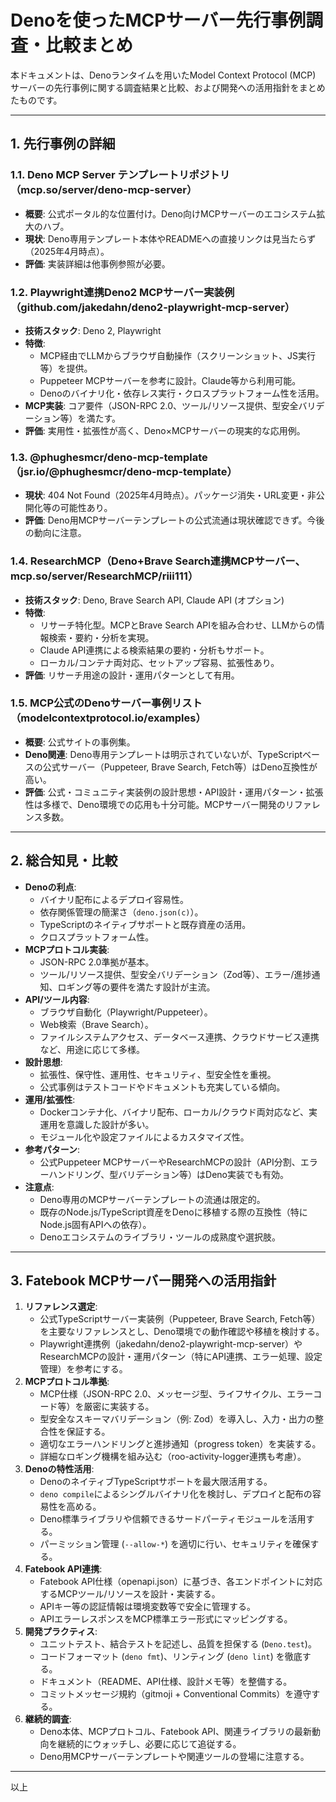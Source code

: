 # Denoを使ったMCPサーバー先行事例調査・比較まとめ

本ドキュメントは、Denoランタイムを用いたModel Context Protocol (MCP) サーバーの先行事例に関する調査結果と比較、および開発への活用指針をまとめたものです。

---

## 1. 先行事例の詳細

### 1.1. Deno MCP Server テンプレートリポジトリ（mcp.so/server/deno-mcp-server）
- **概要**: 公式ポータル的な位置付け。Deno向けMCPサーバーのエコシステム拡大のハブ。
- **現状**: Deno専用テンプレート本体やREADMEへの直接リンクは見当たらず（2025年4月時点）。
- **評価**: 実装詳細は他事例参照が必要。

### 1.2. Playwright連携Deno2 MCPサーバー実装例（github.com/jakedahn/deno2-playwright-mcp-server）
- **技術スタック**: Deno 2, Playwright
- **特徴**:
    - MCP経由でLLMからブラウザ自動操作（スクリーンショット、JS実行等）を提供。
    - Puppeteer MCPサーバーを参考に設計。Claude等から利用可能。
    - Denoのバイナリ化・依存レス実行・クロスプラットフォーム性を活用。
- **MCP実装**: コア要件（JSON-RPC 2.0、ツール/リソース提供、型安全バリデーション等）を満たす。
- **評価**: 実用性・拡張性が高く、Deno×MCPサーバーの現実的な応用例。

### 1.3. @phughesmcr/deno-mcp-template（jsr.io/@phughesmcr/deno-mcp-template）
- **現状**: 404 Not Found（2025年4月時点）。パッケージ消失・URL変更・非公開化等の可能性あり。
- **評価**: Deno用MCPサーバーテンプレートの公式流通は現状確認できず。今後の動向に注意。

### 1.4. ResearchMCP（Deno+Brave Search連携MCPサーバー、mcp.so/server/ResearchMCP/riii111）
- **技術スタック**: Deno, Brave Search API, Claude API (オプション)
- **特徴**:
    - リサーチ特化型。MCPとBrave Search APIを組み合わせ、LLMからの情報検索・要約・分析を実現。
    - Claude API連携による検索結果の要約・分析もサポート。
    - ローカル/コンテナ両対応、セットアップ容易、拡張性あり。
- **評価**: リサーチ用途の設計・運用パターンとして有用。

### 1.5. MCP公式のDenoサーバー事例リスト（modelcontextprotocol.io/examples）
- **概要**: 公式サイトの事例集。
- **Deno関連**: Deno専用テンプレートは明示されていないが、TypeScriptベースの公式サーバー（Puppeteer, Brave Search, Fetch等）はDeno互換性が高い。
- **評価**: 公式・コミュニティ実装例の設計思想・API設計・運用パターン・拡張性は多様で、Deno環境での応用も十分可能。MCPサーバー開発のリファレンス多数。

---

## 2. 総合知見・比較

- **Denoの利点**:
    - バイナリ配布によるデプロイ容易性。
    - 依存関係管理の簡潔さ（`deno.json(c)`）。
    - TypeScriptのネイティブサポートと既存資産の活用。
    - クロスプラットフォーム性。
- **MCPプロトコル実装**:
    - JSON-RPC 2.0準拠が基本。
    - ツール/リソース提供、型安全バリデーション（Zod等）、エラー/進捗通知、ロギング等の要件を満たす設計が主流。
- **API/ツール内容**:
    - ブラウザ自動化（Playwright/Puppeteer）。
    - Web検索（Brave Search）。
    - ファイルシステムアクセス、データベース連携、クラウドサービス連携など、用途に応じて多様。
- **設計思想**:
    - 拡張性、保守性、運用性、セキュリティ、型安全性を重視。
    - 公式事例はテストコードやドキュメントも充実している傾向。
- **運用/拡張性**:
    - Dockerコンテナ化、バイナリ配布、ローカル/クラウド両対応など、実運用を意識した設計が多い。
    - モジュール化や設定ファイルによるカスタマイズ性。
- **参考パターン**:
    - 公式Puppeteer MCPサーバーやResearchMCPの設計（API分割、エラーハンドリング、型バリデーション等）はDeno実装でも有効。
- **注意点**:
    - Deno専用のMCPサーバーテンプレートの流通は限定的。
    - 既存のNode.js/TypeScript資産をDenoに移植する際の互換性（特にNode.js固有APIへの依存）。
    - Denoエコシステムのライブラリ・ツールの成熟度や選択肢。

---

## 3. Fatebook MCPサーバー開発への活用指針

1.  **リファレンス選定**:
    *   公式TypeScriptサーバー実装例（Puppeteer, Brave Search, Fetch等）を主要なリファレンスとし、Deno環境での動作確認や移植を検討する。
    *   Playwright連携例（jakedahn/deno2-playwright-mcp-server）やResearchMCPの設計・運用パターン（特にAPI連携、エラー処理、設定管理）を参考にする。
2.  **MCPプロトコル準拠**:
    *   MCP仕様（JSON-RPC 2.0、メッセージ型、ライフサイクル、エラーコード等）を厳密に実装する。
    *   型安全なスキーマバリデーション（例: Zod）を導入し、入力・出力の整合性を保証する。
    *   適切なエラーハンドリングと進捗通知（progress token）を実装する。
    *   詳細なロギング機構を組み込む（roo-activity-logger連携も考慮）。
3.  **Denoの特性活用**:
    *   DenoのネイティブTypeScriptサポートを最大限活用する。
    *   `deno compile`によるシングルバイナリ化を検討し、デプロイと配布の容易性を高める。
    *   Deno標準ライブラリや信頼できるサードパーティモジュールを活用する。
    *   パーミッション管理 (`--allow-*`) を適切に行い、セキュリティを確保する。
4.  **Fatebook API連携**:
    *   Fatebook API仕様（openapi.json）に基づき、各エンドポイントに対応するMCPツール/リソースを設計・実装する。
    *   APIキー等の認証情報は環境変数等で安全に管理する。
    *   APIエラーレスポンスをMCP標準エラー形式にマッピングする。
5.  **開発プラクティス**:
    *   ユニットテスト、結合テストを記述し、品質を担保する (`Deno.test`)。
    *   コードフォーマット (`deno fmt`)、リンティング (`deno lint`) を徹底する。
    *   ドキュメント（README、API仕様、設計メモ等）を整備する。
    *   コミットメッセージ規約（gitmoji + Conventional Commits）を遵守する。
6.  **継続的調査**:
    *   Deno本体、MCPプロトコル、Fatebook API、関連ライブラリの最新動向を継続的にウォッチし、必要に応じて追従する。
    *   Deno用MCPサーバーテンプレートや関連ツールの登場に注意する。

---

以上